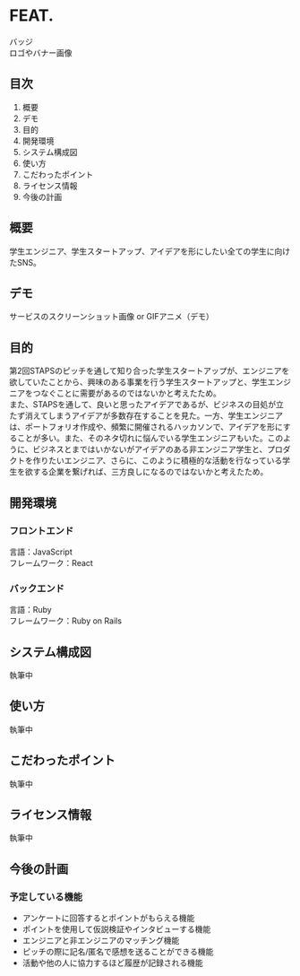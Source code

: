 # FEAT.
バッジ<br>
ロゴやバナー画像

## 目次
1. 概要
1. デモ
1. 目的
1. 開発環境
1. システム構成図
1. 使い方
1. こだわったポイント
1. ライセンス情報
1. 今後の計画

## 概要
学生エンジニア、学生スタートアップ、アイデアを形にしたい全ての学生に向けたSNS。

## デモ
サービスのスクリーンショット画像 or GIFアニメ（デモ）

## 目的
第2回STAPSのピッチを通して知り合った学生スタートアップが、エンジニアを欲していたことから、興味のある事業を行う学生スタートアップと、学生エンジニアをつなぐことに需要があるのではないかと考えたため。<br>
また、STAPSを通して、良いと思ったアイデアであるが、ビジネスの目処が立たず消えてしまうアイデアが多数存在することを見た。一方、学生エンジニアは、ポートフォリオ作成や、頻繁に開催されるハッカソンで、アイデアを形にすることが多い。また、そのネタ切れに悩んでいる学生エンジニアもいた。このように、ビジネスとまではいかないがアイデアのある非エンジニア学生と、プロダクトを作りたいエンジニア、さらに、このように積極的な活動を行なっている学生を欲する企業を繋げれば、三方良しになるのではないかと考えたため。

## 開発環境
### フロントエンド
言語：JavaScript<br>
フレームワーク：React
### バックエンド
言語：Ruby<br>
フレームワーク：Ruby on Rails

## システム構成図
執筆中

## 使い方
執筆中

## こだわったポイント
執筆中

## ライセンス情報
執筆中

## 今後の計画
### 予定している機能
- アンケートに回答するとポイントがもらえる機能
- ポイントを使用して仮説検証やインタビューする機能
- エンジニアと非エンジニアのマッチング機能
- ピッチの際に記名/匿名で感想を送ることができる機能
- 活動や他の人に協力するほど履歴が記録される機能
